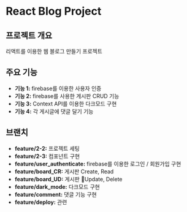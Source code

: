 # React Blog Project

## 프로젝트 개요

리액트를 이용한 웹 블로그 만들기 프로젝트

## 주요 기능

- **기능 1:** firebase를 이용한 사용자 인증
- **기능 2:** firebase를 사용한 게시판 CRUD 기능
- **기능 3:** Context API를 이용한 다크모드 구현
- **기능 4:** 각 게시글에 댓글 달기 기능

## 브랜치 

- **feature/2-2:** 프로젝트 세팅
- **feature/2-3:** 컴포넌트 구현
- **feature/user_authenticate:** firebase를 이용한 로그인 / 회원가입 구현
- **feature/board_CR:** 게시판 Create, Read
- **feature/board_UD:** 게시판 Update, Delete
- **feature/dark_mode:** 다크모드 구현
- **feature/comment:** 댓글 기능 구현
- **feature/deploy:** 관련
